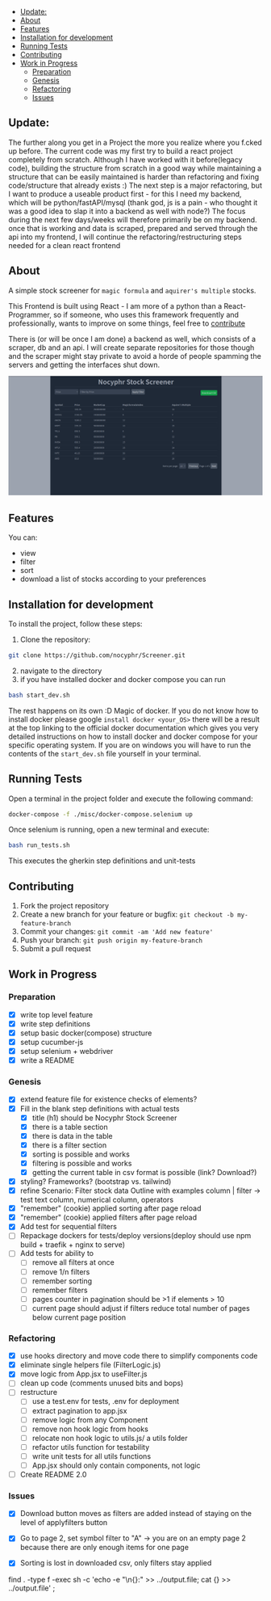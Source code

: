 - [Update:](#update)
- [About](#about)
- [Features](#features)
- [Installation for development](#installation-for-development)
- [Running Tests](#running-tests)
- [Contributing](#contributing)
- [Work in Progress](#work-in-progress)
  - [Preparation](#preparation)
  - [Genesis](#genesis)
  - [Refactoring](#refactoring)
  - [Issues](#issues)

## Update:
The further along you get in a Project the more you realize where you f.cked up before. 
The current code was my first try to build a react project completely from scratch. Although I have worked with it before(legacy code), building the structure from scratch in a good way while maintaining a structure that can be easily maintained is harder than refactoring and fixing code/structure that already exists :)
The next step is a major refactoring, but I want to produce a useable product first - for this I need my backend, which will be python/fastAPI/mysql (thank god, js is a pain - who thought it was a good idea to slap it into a backend as well with node?) 
The focus during the next few days/weeks will therefore primarily be on my backend. once that is working and data is scraped, prepared and served through the api into my frontend, I will continue the refactoring/restructuring steps needed for a clean react frontend

## About
A simple stock screener for `magic formula` and `aquirer's multiple` stocks. 

This Frontend is built using React - I am more of a python than a React-Programmer, so if someone, who uses this framework frequently and professionally, wants to improve on some things, feel free to [contribute](#contributing)

There is (or will be once I am done) a backend as well, which consists of a scraper, db and an api. I will create separate repositories for those though and the scraper might stay private to avoid a horde of people spamming the servers and getting the interfaces shut down. 

![App_Img.png](Screenshots/App_Img.png)

## Features

You can: 
- view
- filter
- sort
- download
a list of stocks according to your preferences

## Installation for development

To install the project, follow these steps:

1. Clone the repository:
```bash
git clone https://github.com/nocyphr/Screener.git
```
2. navigate to the directory
3. if you have installed docker and docker compose you can run
```bash
bash start_dev.sh
```
The rest happens on its own :D Magic of docker. If you do not know how to install docker please google `install docker <your_OS>` there will be a result at the top linking to the official docker documentation which gives you very detailed instructions on how to install docker and docker compose for your specific operating system. If you are on windows you will have to run the contents of the `start_dev.sh` file yourself in your terminal. 

## Running Tests
Open a terminal in the project folder and execute the following command: 
```bash
docker-compose -f ./misc/docker-compose.selenium up
``` 
Once selenium is running, open a new terminal and execute: 
```bash
bash run_tests.sh
```

This executes the gherkin step definitions and unit-tests

## Contributing

1. Fork the project repository
2. Create a new branch for your feature or bugfix: `git checkout -b my-feature-branch`
3. Commit your changes: `git commit -am 'Add new feature'`
4. Push your branch: `git push origin my-feature-branch`
5. Submit a pull request

## Work in Progress
### Preparation
- [x] write top level feature
- [x] write step definitions
- [x] setup basic docker(compose) structure
- [x] setup cucumber-js
- [x] setup selenium + webdriver
- [x] write a README

### Genesis
- [x] extend feature file for existence checks of elements?
- [x] Fill in the blank step definitions with actual tests
  - [x] title (h1) should be Nocyphr Stock Screener
  - [x] there is a table section
  - [x] there is data in the table
  - [x] there is a filter section
  - [x] sorting is possible and works
  - [x] filtering is possible and works
  - [x] getting the current table in csv format is possible (link? Download?)
- [x] styling? Frameworks? (bootstrap vs. tailwind)
- [x] refine Scenario: Filter stock data Outline with examples column | filter -> test text column, numerical column, operators
- [x] "remember" (cookie) applied sorting after page reload
- [x] "remember" (cookie) applied filters after page reload 
- [x] Add test for sequential filters
- [ ] Repackage dockers for tests/deploy versions(deploy should use npm build + traefik + nginx to serve)
- [ ] Add tests for ability to 
  - [ ] remove all filters at once
  - [ ] remove 1/n filters
  - [ ] remember sorting
  - [ ] remember filters
  - [ ] pages counter in pagination should be >1 if elements > 10
  - [ ] current page should adjust if filters reduce total number of pages below current page position

### Refactoring
- [x] use hooks directory and move code there to simplify components code
- [x] eliminate single helpers file (FilterLogic.js)
- [x] move logic from App.jsx to useFilter.js
- [ ] clean up code (comments unused bits and bops)
- [ ] restructure
  - [ ] use a test.env for tests, .env for deployment
  - [ ] extract pagination to app.jsx
  - [ ] remove logic from any Component
  - [ ] remove non hook logic from hooks
  - [ ] relocate non hook logic to utils.js/ a utils folder
  - [ ] refactor utils function for testability
  - [ ] write unit tests for all utils functions
  - [ ] App.jsx should only contain components, not logic
- [ ] Create README 2.0

### Issues
- [x] Download button moves as filters are added instead of staying on the level of applyfilters button
- [x] Go to page 2, set symbol filter to "A" -> you are on an empty page 2 because there are only enough items for one page
- [x] Sorting is lost in downloaded csv, only filters stay applied


find . -type f -exec sh -c 'echo -e "\n{}:" >> ../output.file; cat {} >> ../output.file' \;
